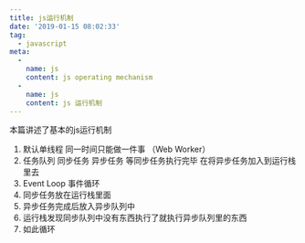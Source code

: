 ```yaml
---
title: js运行机制
date: '2019-01-15 08:02:33'
tag: 
  - javascript
meta:
  -
    name: js
    content: js operating mechanism
  -
    name: js
    content: js 运行机制
---
```

本篇讲述了基本的js运行机制
<!-- more -->

1. 默认单线程 同一时间只能做一件事 （Web Worker）
2. 任务队列  同步任务 异步任务  等同步任务执行完毕 在将异步任务加入到运行栈里去
3. Event Loop 事件循环
  1. 同步任务放在运行栈里面
  2. 异步任务完成后放入异步队列中
  3. 运行栈发现同步队列中没有东西执行了就执行异步队列里的东西
  4. 如此循环

